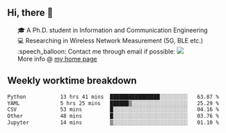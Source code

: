 <h2 > Hi, there 👋 </h3>

<div >
 <ul>
 🎓 A Ph.D. student in Information and Communication Engineering <br>
 💻 Researching in Wireless Network Measurement (5G, BLE etc.)<br>
 :speech_balloon: Contact me through email if possible: <a href="mailto:ethanjia@sjtu.edu.cn"><img src="https://img.shields.io/badge/-ethanjia@sjtu.edu.cn-c14438?style=plastic&logo=Gmail&logoColor=white&link=mailto:mailto:ethanjia@sjtu.edu.cn"></a> <br>
  More info @ <a href="https://haifengjia.github.io">my home page</a>
 </ul>
</div>

<h2 >
Weekly worktime breakdown
</h1>


<!--START_SECTION:waka-->

```txt
Python           13 hrs 41 mins  ████████████████░░░░░░░░░   63.87 %
YAML             5 hrs 25 mins   ██████▒░░░░░░░░░░░░░░░░░░   25.29 %
CSV              53 mins         █░░░░░░░░░░░░░░░░░░░░░░░░   04.16 %
Other            48 mins         █░░░░░░░░░░░░░░░░░░░░░░░░   03.76 %
Jupyter          14 mins         ▒░░░░░░░░░░░░░░░░░░░░░░░░   01.10 %
```

<!--END_SECTION:waka-->


